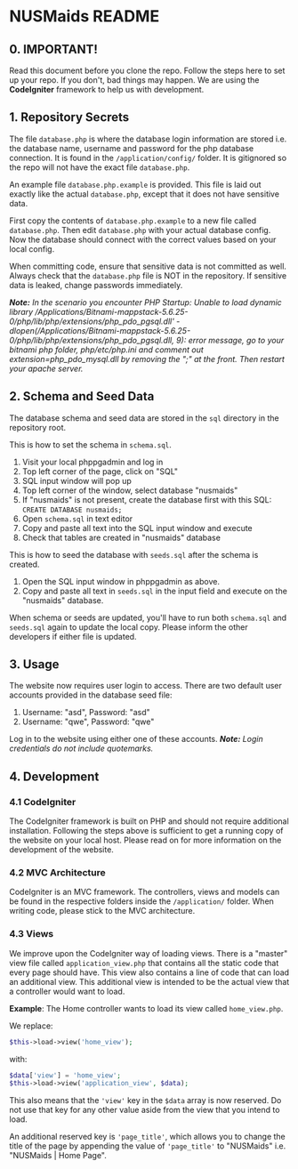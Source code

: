 # NUSMaids README

## 0. IMPORTANT!
Read this document before you clone the repo. Follow the steps here to set up your repo. If you don't, bad things may happen. We are using the **CodeIgniter** framework to help us with development.

## 1. Repository Secrets
The file `database.php` is where the database login information are stored i.e. the database name, username and password for the php database connection. It is found in the `/application/config/` folder. It is gitignored so the repo will not have the exact file `database.php`. 

An example file `database.php.example` is provided. This file is laid out exactly like the actual `database.php`, except that it does not have sensitive data.

First copy the contents of `database.php.example` to a new file called `database.php`. Then edit `database.php` with your actual database config. Now the database should connect with the correct values based on your local config.

When committing code, ensure that sensitive data is not committed as well. Always check that the `database.php` file is NOT in the repository. If sensitive data is leaked, change passwords immediately.

_**Note:** In the scenario you encounter PHP Startup: Unable to load dynamic library /Applications/Bitnami-mappstack-5.6.25-0/php/lib/php/extensions/php_pdo_pgsql.dll' - dlopen(/Applications/Bitnami-mappstack-5.6.25-0/php/lib/php/extensions/php_pdo_pgsql.dll, 9): error message, go to your bitnami php folder, php/etc/php.ini and comment out extension=php_pdo_mysql.dll by removing the ";" at the front. Then restart your apache server._


## 2. Schema and Seed Data
The database schema and seed data are stored in the `sql` directory in the repository root.

This is how to set the schema in `schema.sql`.

1. Visit your local phppgadmin and log in
2. Top left corner of the page, click on "SQL"
3. SQL input window will pop up
4. Top left corner of the window, select database "nusmaids"
5. If "nusmaids" is not present, create the database first with this SQL: `CREATE DATABASE nusmaids;`
6. Open `schema.sql` in text editor
7. Copy and paste all text into the SQL input window and execute
8. Check that tables are created in "nusmaids" database

This is how to seed the database with `seeds.sql` after the schema is created.

1. Open the SQL input window in phppgadmin as above.
2. Copy and paste all text in `seeds.sql` in the input field and execute on the "nusmaids" database.

When schema or seeds are updated, you'll have to run both `schema.sql` and `seeds.sql` again to update the local copy.
Please inform the other developers if either file is updated.

## 3. Usage
The website now requires user login to access. There are two default user accounts provided in the database seed file:
1. Username: "asd", Password: "asd"
2. Username: "qwe", Password: "qwe"

Log in to the website using either one of these accounts. _**Note:** Login credentials do not include quotemarks._

## 4. Development

### 4.1 CodeIgniter
The CodeIgniter framework is built on PHP and should not require additional installation. Following the steps above is sufficient to get a running copy of the website on your local host. Please read on for more information on the development of the website.

### 4.2 MVC Architecture
CodeIgniter is an MVC framework. The controllers, views and models can be found in the respective folders inside the `/application/` folder. When writing code, please stick to the MVC architecture.

### 4.3 Views
We improve upon the CodeIgniter way of loading views. There is a "master" view file called `application_view.php` that contains all the static code that every page should have. This view also contains a line of code that can load an additional view. This additional view is intended to be the actual view that a controller would want to load.

**Example**: The Home controller wants to load its view called `home_view.php`. 

We replace:
```php
$this->load->view('home_view');
```
with:
```php
$data['view'] = 'home_view';
$this->load->view('application_view', $data);
```
This also means that the `'view'` key in the `$data` array is now reserved. Do not use that key for any other value aside from the view that you intend to load.

An additional reserved key is `'page_title'`, which allows you to change the title of the page by appending the value of `'page_title'` to "NUSMaids" i.e. "NUSMaids | Home Page".
